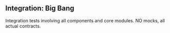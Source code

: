 ## Integration: Big Bang

Integration tests involving all components and core modules. NO mocks, all actual contracts.